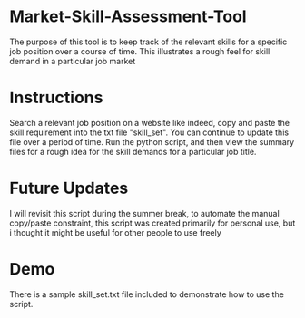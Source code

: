 # Market-Skill-Assessment-Tool
The purpose of this tool is to keep track of the relevant skills for a specific job position over a course of time. This illustrates a rough feel for skill demand in a particular job market

# Instructions
Search a relevant job position on a website like indeed, copy and paste the skill requirement into the txt file "skill_set". You can continue to update this file over a period of time.
Run the python script, and then view the summary files for a rough idea for the skill demands for a particular job title. 

# Future Updates 
I will revisit this script during the summer break, to automate the manual copy/paste constraint, this script was created primarily for personal use, but i thought it might be useful for 
other people to use freely

# Demo
There is a sample skill_set.txt file included to demonstrate how to use the script.


